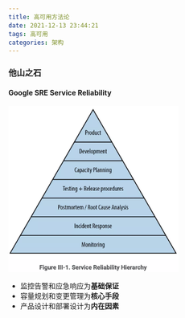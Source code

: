 ```yaml
---
title: 高可用方法论
date: 2021-12-13 23:44:21
tags: 高可用
categories: 架构
---
```




### 他山之石

#### Google SRE Service Reliability 

<img src="%E9%AB%98%E5%8F%AF%E7%94%A8%E6%96%B9%E6%B3%95%E8%AE%BA/v2-05871bfdd55e33a61bca0f4230eb7533_1440w.png" alt="image.png" style="zoom: 33%;" />

- 监控告警和应急响应为**基础保证**
- 容量规划和变更管理为**核心手段**
- 产品设计和部署设计为**内在因素**



